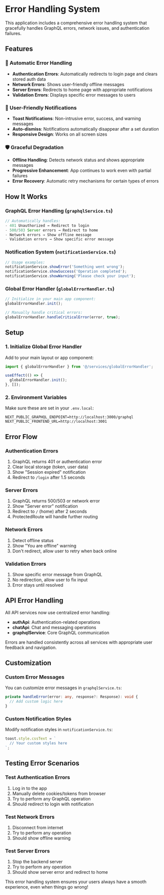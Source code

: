 # Error Handling System

This application includes a comprehensive error handling system that gracefully handles GraphQL errors, network issues, and authentication failures.

## Features

### 🔄 Automatic Error Handling
- **Authentication Errors**: Automatically redirects to login page and clears stored auth data
- **Network Errors**: Shows user-friendly offline messages
- **Server Errors**: Redirects to home page with appropriate notifications
- **Validation Errors**: Displays specific error messages to users

### 📱 User-Friendly Notifications
- **Toast Notifications**: Non-intrusive error, success, and warning messages
- **Auto-dismiss**: Notifications automatically disappear after a set duration
- **Responsive Design**: Works on all screen sizes

### 🛡️ Graceful Degradation
- **Offline Handling**: Detects network status and shows appropriate messages
- **Progressive Enhancement**: App continues to work even with partial failures
- **Error Recovery**: Automatic retry mechanisms for certain types of errors

## How It Works

### GraphQL Error Handling (`graphqlService.ts`)
```typescript
// Automatically handles:
- 401 Unauthorized → Redirect to login
- 500/503 Server errors → Redirect to home
- Network errors → Show offline message
- Validation errors → Show specific error message
```

### Notification System (`notificationService.ts`)
```typescript
// Usage examples:
notificationService.showError('Something went wrong');
notificationService.showSuccess('Operation completed');
notificationService.showWarning('Please check your input');
```

### Global Error Handler (`globalErrorHandler.ts`)
```typescript
// Initialize in your main app component:
globalErrorHandler.init();

// Manually handle critical errors:
globalErrorHandler.handleCriticalError(error, true);
```

## Setup

### 1. Initialize Global Error Handler
Add to your main layout or app component:

```typescript
import { globalErrorHandler } from '@/services/globalErrorHandler';

useEffect(() => {
  globalErrorHandler.init();
}, []);
```

### 2. Environment Variables
Make sure these are set in your `.env.local`:

```env
NEXT_PUBLIC_GRAPHQL_ENDPOINT=http://localhost:3000/graphql
NEXT_PUBLIC_FRONTEND_URL=http://localhost:3001
```

## Error Flow

### Authentication Errors
1. GraphQL returns 401 or authentication error
2. Clear local storage (token, user data)
3. Show "Session expired" notification
4. Redirect to `/login` after 1.5 seconds

### Server Errors
1. GraphQL returns 500/503 or network error
2. Show "Server error" notification
3. Redirect to `/` (home) after 2 seconds
4. ProtectedRoute will handle further routing

### Network Errors
1. Detect offline status
2. Show "You are offline" warning
3. Don't redirect, allow user to retry when back online

### Validation Errors
1. Show specific error message from GraphQL
2. No redirection, allow user to fix input
3. Error stays until resolved

## API Error Handling

All API services now use centralized error handling:

- **authApi**: Authentication-related operations
- **chatApi**: Chat and messaging operations
- **graphqlService**: Core GraphQL communication

Errors are handled consistently across all services with appropriate user feedback and navigation.

## Customization

### Custom Error Messages
You can customize error messages in `graphqlService.ts`:

```typescript
private handleError(error: any, response?: Response): void {
  // Add custom logic here
}
```

### Custom Notification Styles
Modify notification styles in `notificationService.ts`:

```typescript
toast.style.cssText = `
  // Your custom styles here
`;
```

## Testing Error Scenarios

### Test Authentication Errors
1. Log in to the app
2. Manually delete cookies/tokens from browser
3. Try to perform any GraphQL operation
4. Should redirect to login with notification

### Test Network Errors
1. Disconnect from internet
2. Try to perform any operation
3. Should show offline warning

### Test Server Errors
1. Stop the backend server
2. Try to perform any operation
3. Should show server error and redirect to home

This error handling system ensures your users always have a smooth experience, even when things go wrong!
